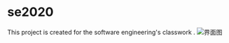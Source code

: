 # se2020
This project is created for the software engineering's classwork .
![界面图](https://github.com/se20201/se2020/blob/master/Interface.png)
